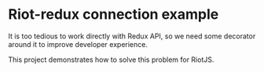 # Riot-redux connection example

It is too tedious to work directly with Redux API, so we need some decorator around it to improve developer experience.

This project demonstrates how to solve this problem for RiotJS.

